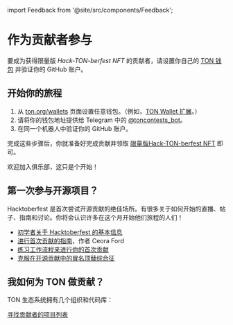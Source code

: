 import Feedback from '@site/src/components/Feedback';

# 作为贡献者参与

要成为获得限量版 *Hack-TON-berfest NFT* 的贡献者，请设置你自己的 [TON 钱包](https://ton.org/wallets) 并验证你的 GitHub 账户。

## 开始你的旅程

1. 从 [ton.org/wallets](https://ton.org/wallets) 页面设置任意钱包。（例如，[TON Wallet 扩展](https://chrome.google.com/webstore/detail/ton-wallet/nphplpgoakhhjchkkhmiggakijnkhfnd)。）
2. 请将你的钱包地址提供给 Telegram 中的 [@toncontests_bot](https://t.me/toncontests_bot)。
3. 在同一个机器人中验证你的 GitHub 账户。

完成这些步骤后，你就准备好完成贡献并领取 [限量版Hack-TON-berfest NFT](/contribute/hacktoberfest/#what-the-rewards) 即可。

欢迎加入俱乐部，这只是个开始！

## 第一次参与开源项目？

Hacktoberfest 是首次尝试开源贡献的绝佳场所。有很多关于如何开始的直播、帖子、指南和讨论。你将会认识许多在这个月开始他们旅程的人们！

- [初学者关于 Hacktoberfest 的基本信息](https://hacktoberfest.com/participation/#beginner-resources)
- [进行首次贡献的指南](https://dev.to/codesandboxio/how-to-make-your-first-open-source-contribution-2oim)，作者 Ceora Ford
- [练习工作流程来进行你的首次贡献](https://github.com/firstcontributions/first-contributions)
- [克服在开源贡献中的冒名顶替综合征](https://blackgirlbytes.dev/conquering-the-fear-of-contributing-to-open-source)

## 我如何为 TON 做贡献？

TON 生态系统拥有几个组织和代码库：

<span className="DocsMarkdown--button-group-content">
  <a href="/hacktonberfest"
     className="Button Button-is-docs-primary">
    寻找贡献者的项目列表
  </a>
</span>

<Feedback />


